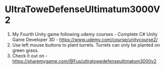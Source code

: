 ﻿# UltraToweDefenseUltimatum3000V2
1) My Fourth Unity game following udemy courses - Complete C# Unity Game Developer 3D - https://www.udemy.com/course/unitycourse2/
2) Use left mouse buttons to plant turrets. Turrets can only be planted on green grass. 
3) Check it out on - https://sharemygame.com/@Fus/ultratowedefenseultimatum3000v2
